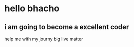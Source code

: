 # hello bhacho 

## i am going to become a excellent coder

help me with my journy
big live matter 

